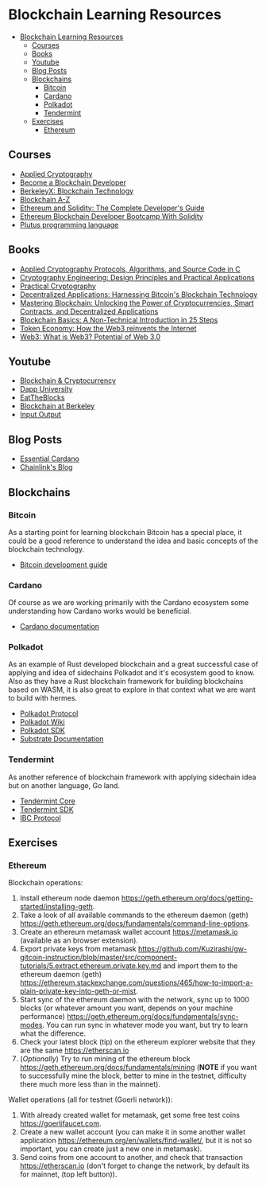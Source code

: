 # Blockchain Learning Resources

- [Blockchain Learning Resources](#blockchain-learning-resources)
  - [Courses](#courses)
  - [Books](#books)
  - [Youtube](#youtube)
  - [Blog Posts](#blog-posts)
  - [Blockchains](#blockchains)
    - [Bitcoin](#bitcoin)
    - [Cardano](#cardano)
    - [Polkadot](#polkadot)
    - [Tendermint](#tendermint)
  - [Exercises](#exercises)
    - [Ethereum](#ethereum)

## Courses

- [Applied Cryptography](https://www.youtube.com/playlist?list=PLAwxTw4SYaPnCeih6BPvJ5GdqqThGcWlX)
- [Become a Blockchain Developer](https://www.udacity.com/course/blockchain-developer-nanodegree--nd1309)
- [BerkeleyX: Blockchain Technology](https://www.edx.org/learn/blockchain/university-of-california-berkeley-blockchain-technology)
- [Blockchain A-Z](https://www.udemy.com/course/build-your-blockchain-az/)
- [Ethereum and Solidity: The Complete Developer's Guide](https://www.udemy.com/course/ethereum-and-solidity-the-complete-developers-guide/)
- [Ethereum Blockchain Developer Bootcamp With Solidity](https://www.udemy.com/course/blockchain-developer/)
- [Plutus programming language](https://www.udemy.com/course/plutus-reliable-smart-contracts/)

## Books

- [Applied Cryptography Protocols, Algorithms, and Source Code in C](https://www.amazon.de/-/en/Bruce-Schneier/dp/1119096723/ref=pd_lpo_2?pd_rd_i=1119096723&psc=1)
- [Cryptography Engineering: Design Principles and Practical Applications](https://www.amazon.de/-/en/Niels-Ferguson/dp/0470474246/ref=pd_lpo_1?pd_rd_i=0470474246&psc=1)
- [Practical Cryptography](https://www.amazon.de/-/en/Niels-Ferguson/dp/0471223573)
- [Decentralized Applications: Harnessing Bitcoin's Blockchain Technology](https://www.amazon.com/Decentralized-Applications-Harnessing-Blockchain-Technology/dp/1491924543)
- [Mastering Blockchain: Unlocking the Power of Cryptocurrencies, Smart Contracts, and Decentralized Applications](https://www.amazon.com/Mastering-Blockchain-Cryptocurrencies-Decentralized-Applications/dp/1492054704/ref=pd_bxgy_img_d_sccl_1/136-3163128-8380850)
- [Blockchain Basics: A Non-Technical Introduction in 25 Steps](https://www.amazon.com/Blockchain-Basics-Non-Technical-Introduction-Steps/dp/1484226038/ref=pd_sim_d_sccl_3_5/136-3163128-8380850)
- [Token Economy: How the Web3 reinvents the Internet](https://www.amazon.com/Token-Economy-Web3-reinvents-Internet/dp/3982103819/ref=pd_sim_d_sccl_3_7/136-3163128-8380850)
- [Web3: What is Web3? Potential of Web 3.0](https://www.amazon.com/WEB3-Potential-Contracts-Blockchains-Decentralized/dp/B09TMYWFRX)

## Youtube

- [Blockchain & Cryptocurrency](https://youtube.com/playlist?list=PLzvRQMJ9HDiQF_5bEErheiAawrJ-2zQoI&si=NtVJqfnYaz_f0271)
- [Dapp University](https://www.youtube.com/@DappUniversity/featured)
- [EatTheBlocks](https://www.youtube.com/@EatTheBlocks/videos)
- [Blockchain at Berkeley](https://www.youtube.com/@BlockchainatBerkeley)
- [Input Output](https://www.youtube.com/@IohkIo/videos)

## Blog Posts

- [Essential Cardano](https://www.essentialcardano.io/content)
- [Chainlink's Blog](https://blog.chain.link/category/education/)

## Blockchains

### Bitcoin

As a starting point for learning blockchain Bitcoin has a special place,
it could be a good reference to understand the idea and basic concepts
of the blockchain technology.

- [Bitcoin development guide](https://developer.bitcoin.org/devguide/index.html)

### Cardano

Of course as we are working primarily with the Cardano ecosystem
some understanding how Cardano works would be beneficial.

- [Cardano documentation](https://docs.cardano.org)

### Polkadot

As an example of Rust developed blockchain and a great successful case of applying
and idea of sidechains Polkadot and it's ecosystem good to know.
Also as they have a Rust blockchain framework for building blockchains based on WASM,
it is also great to explore in that context what we are want to build with hermes.

- [Polkadot Protocol](https://spec.polkadot.network/id-polkadot-protocol)
- [Polkadot Wiki](https://wiki.polkadot.network/docs/general-index)
- [Polkadot SDK](https://github.com/paritytech/polkadot-sdk)
- [Substrate Documentation](https://docs.substrate.io/)

### Tendermint

As another reference of blockchain framework with applying sidechain idea but on another language, Go land.

- [Tendermint Core](https://tendermint.com/core/)
- [Tendermint SDK](https://tendermint.com/sdk/)
- [IBC Protocol](https://ibcprotocol.org/)

## Exercises

### Ethereum

Blockchain operations:

1. Install ethereum node daemon https://geth.ethereum.org/docs/getting-started/installing-geth.
2. Take a look of all available commands to the ethereum daemon (geth) https://geth.ethereum.org/docs/fundamentals/command-line-options.
3. Create an ethereum metamask wallet account https://metamask.io (available as an browser extension).
5. Export private keys from metamask https://github.com/Kuzirashi/gw-gitcoin-instruction/blob/master/src/component-tutorials/5.extract.ethereum.private.key.md and import them to the ethereum daemon (geth) https://ethereum.stackexchange.com/questions/465/how-to-import-a-plain-private-key-into-geth-or-mist.
6. Start sync of the ethereum daemon with the network, sync up to 1000 blocks (or whatever amount you want, depends on your machine performance) https://geth.ethereum.org/docs/fundamentals/sync-modes. You can run sync in whatever mode you want, but try to learn what the difference.
7. Check your latest block (tip) on the ethereum explorer website that they are the same https://etherscan.io
8. (*Optionally*) Try to run mining of the ethereum block https://geth.ethereum.org/docs/fundamentals/mining (**NOTE** if you want to successfully mine the block, better to mine in the testnet, difficulty there much more less than in the mainnet).

Wallet operations (all for testnet (Goerli network)):

1. With already created wallet for metamask, get some free test coins https://goerlifaucet.com.
2. Create a new wallet account (you can make it in some another wallet application https://ethereum.org/en/wallets/find-wallet/, but it is not so important, you can create just a new one in metamask).
3. Send coins from one account to another, and check that transaction https://etherscan.io  (don't forget to change the network, by default its for mainnet, (top left button)).